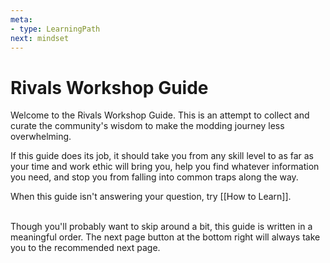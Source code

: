 ```yaml
---
meta:
- type: LearningPath
next: mindset
---
```


# Rivals Workshop Guide

Welcome to the Rivals Workshop Guide. 
This is an attempt to collect and curate the community's wisdom to make the modding journey less overwhelming.

If this guide does its job, it should take you from any skill level to as far as your time and work ethic will bring you, help you find whatever information you need, and stop you from falling into common traps along the way. 

When this guide isn't answering your question, try [[How to Learn]].

\
Though you'll probably want to skip around a bit, this guide is written in a meaningful order.
The next page button at the bottom right will always take you to the recommended next page.